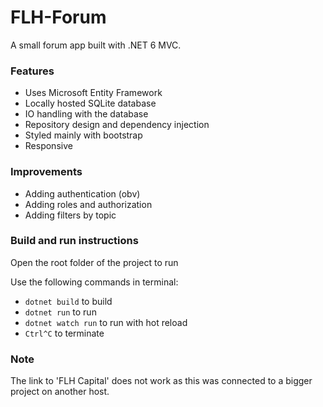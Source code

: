 # FLH-Forum
A small forum app built with .NET 6 MVC.

### Features

- Uses Microsoft Entity Framework
- Locally hosted SQLite database
- IO handling with the database
- Repository design and dependency injection
- Styled mainly with bootstrap
- Responsive

### Improvements

- Adding authentication (obv)
- Adding roles and authorization
- Adding filters by topic

### Build and run instructions

Open the root folder of the project to run

Use the following commands in terminal:
- ``dotnet build`` to build
- ``dotnet run`` to run
- ``dotnet watch run`` to run with hot reload
- ``Ctrl^C`` to terminate

### Note
The link to 'FLH Capital' does not work as this was connected to a bigger project on another host.





